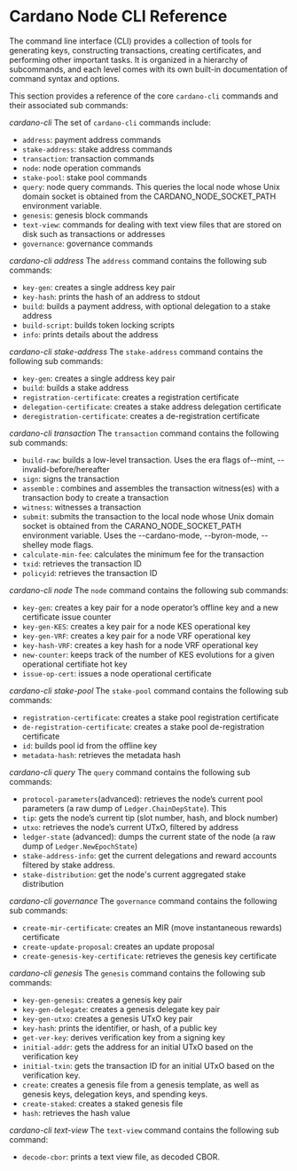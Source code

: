# Cardano Node CLI Reference

The command line interface (CLI) provides a collection of tools for generating keys, constructing transactions, creating certificates, and performing other important tasks. It is organized in a hierarchy of subcommands, and each level comes with its own built-in documentation of command syntax and options.

This section provides a reference of the core `cardano-cli` commands and their associated sub commands:

*cardano-cli*
The set of `cardano-cli` commands include:
* `address`: payment address commands
* `stake-address`: stake address commands
* `transaction`: transaction commands
* `node`: node operation commands
* `stake-pool`: stake pool commands
* `query`: node query commands. This queries the local node whose Unix domain socket is obtained from the CARDANO_NODE_SOCKET_PATH environment variable.
* `genesis`: genesis block commands
* `text-view`: commands for dealing with text view files that are stored on disk such as transactions or addresses
* `governance`: governance commands

*cardano-cli address*
The `address` command contains the following sub commands:
* `key-gen`: creates a single address key pair
* `key-hash`: prints the hash of an address to stdout
* `build`: builds a payment address, with optional delegation to a stake address
* `build-script`: builds token locking scripts
* `info`: prints details about the address

*cardano-cli stake-address*
The `stake-address` command contains the following sub commands:
* `key-gen`: creates a single address key pair
* `build`: builds a stake address
* `registration-certificate`: creates a registration certificate
* `delegation-certificate`: creates a stake address delegation certificate
* `deregistration-certificate`: creates a de-registration certificate

*cardano-cli transaction*
The `transaction` command contains the following sub commands:
* `build-raw`: builds a low-level transaction. Uses the era flags of--mint, --invalid-before/hereafter
* `sign`: signs the transaction
* `assemble` : combines and assembles the transaction witness(es) with a transaction body to create a transaction
* `witness`: witnesses a transaction
* `submit`: submits the transaction to the local node whose Unix domain socket is obtained from the CARANO_NODE_SOCKET_PATH environment variable. Uses the --cardano-mode, --byron-mode, --shelley mode flags.
* `calculate-min-fee`: calculates the minimum fee for the transaction
* `txid`: retrieves the transaction ID
* `policyid`: retrieves the transaction ID

*cardano-cli node*
The `node` command contains the following sub commands:
* `key-gen`: creates a key pair for a node operator’s offline key and a new certificate issue counter
* `key-gen-KES`: creates a key pair for a node KES operational key
* `key-gen-VRF`: creates a key pair for a node VRF operational key
* `key-hash-VRF`: creates a key hash for a node VRF operational key
* `new-counter`: keeps track of the number of KES evolutions for a given operational certifiate hot key
* `issue-op-cert`: issues a node operational certificate

*cardano-cli stake-pool*
The `stake-pool` command contains the following sub commands:
* `registration-certificate`: creates a stake pool registration certificate
* `de-registration-certificate`: creates a stake pool de-registration certificate
* `id`: builds pool id from the offline key
* `metadata-hash`:  retrieves the metadata hash

*cardano-cli query*
The `query` command contains the following sub commands:
* `protocol-parameters`(advanced): retrieves the node’s current pool parameters (a raw dump of `Ledger.ChainDepState`). This 
* `tip`: gets the node’s current tip (slot number, hash, and block number)
* `utxo`: retrieves the node’s current UTxO, filtered by address
* `ledger-state` (advanced):  dumps the current state of the node (a raw dump of `Ledger.NewEpochState`)
* `stake-address-info`: get the current delegations and reward accounts filtered by stake address.
* `stake-distribution`: get the node's current aggregated stake distribution

*cardano-cli governance*
The `governance` command contains the following sub commands:
* `create-mir-certificate`: creates an MIR (move instantaneous rewards) certificate
* `create-update-proposal`: creates an update proposal
* `create-genesis-key-certificate`: retrieves the genesis key certificate

*cardano-cli genesis*
The `genesis` command contains the following sub commands:
* `key-gen-genesis`: creates a genesis key pair
* `key-gen-delegate`: creates a genesis delegate key pair
* `key-gen-utxo`: creates a genesis UTxO key pair
* `key-hash`: prints the identifier, or hash, of a public key
* `get-ver-key`: derives verification key from a signing key
* `initial-addr`: gets the address for an initial UTxO based on the verification key
* `initial-txin`: gets the transaction ID for an initial UTxO based on the verification key.
* `create`: creates a genesis file from a genesis template, as well as genesis keys, delegation keys, and spending keys.
* `create-staked`: creates a staked genesis file
* `hash`: retrieves the hash value

*cardano-cli text-view*
The `text-view` command contains the following sub command:
* `decode-cbor`: prints a text view file, as decoded CBOR.
